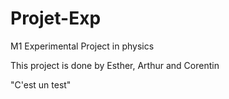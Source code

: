 # Projet-Exp
M1 Experimental Project in physics

This project is done by Esther, Arthur and Corentin

"C'est un test"
